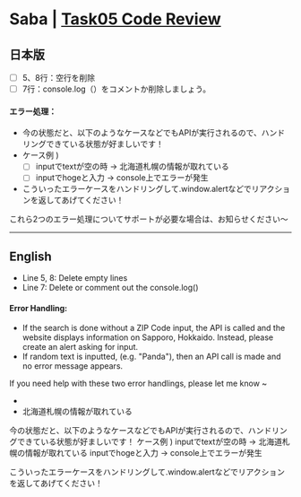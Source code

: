 # Saba | [Task05 Code Review](https://github.com/t-saba/Kintone_Dojo/pull/10)

## 日本版
* [ ] 5、8行：空行を削除
* [ ] 7行：console.log（）をコメントか削除しましょう。
#### エラー処理：
* 今の状態だと、以下のようなケースなどでもAPIが実行されるので、ハンドリングできている状態が好ましいです！
* ケース例 )
  * [ ] inputでtextが空の時 -> 北海道札幌の情報が取れている
  * [ ] inputでhogeと入力 -> console上でエラーが発生
* こういったエラーケースをハンドリングして.window.alertなどでリアクションを返してあげてください！

これら2つのエラー処理についてサポートが必要な場合は、お知らせください〜

---

## English
* Line 5, 8: Delete empty lines
* Line 7: Delete or comment out the console.log()
#### Error Handling:
  * If the search is done without a ZIP Code input, the API is called and the website displays information on Sapporo, Hokkaido. Instead, please create an alert asking for input.
  * If random text is inputted, (e.g. "Panda"), then an API call is made and no error message appears.

If you need help with these two error handlings, please let me know ~

* 
* 北海道札幌の情報が取れている


今の状態だと、以下のようなケースなどでもAPIが実行されるので、ハンドリングできている状態が好ましいです！
ケース例 )
inputでtextが空の時 -> 北海道札幌の情報が取れている
inputでhogeと入力 -> console上でエラーが発生

こういったエラーケースをハンドリングして.window.alertなどでリアクションを返してあげてください！

